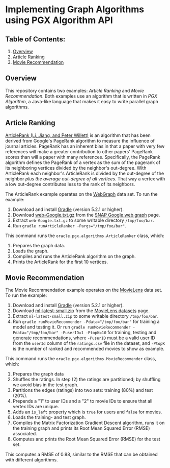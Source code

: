 # Implementing Graph Algorithms using PGX Algorithm API

## Table of Contents:

1. [Overview](#overview)
2. [Article Ranking](#article)
3. [Movie Recommendation](#movie)

## Overview <a name="overview"></a>

This repository contains two examples: _Article Ranking_ and _Movie Recommendation_.
Both examples use an algorithm that is written in _PGX Algorithm_, a Java-like language that makes it easy to write parallel graph algorithms.

## Article Ranking <a name="article"></a>

[ArticleRank (Li, Jiang, and Peter Willett)](https://www.emeraldinsight.com/doi/abs/10.1108/00012530911005544) is an algorithm that has been derived from Google's PageRank algorithm to measure the influence of journal articles.
PageRank has an inherent bias in that a paper with very few references will make a greater contribution to other papers' PageRank scores than will a paper with many references.
Specifically, the PageRank algorithm defines the PageRank of a vertex as the sum of the pagerank of its neighboring vertices divided by the neighbor's out-degree.
With ArticleRank each neighbor's ArticleRank is divided by the out-degree of the neighbor _plus the average out-degree of all vertices_.
That way a vertex with a low out-degree contributes less to the rank of its neighbors.

The ArticleRank example operates on the [WebGraph](https://snap.stanford.edu/data/web-Google.html) data set.
To run the example:

1. Download and install [Gradle](https://gradle.org/install/) (version 5.2.1 or higher).
2. Download [web-Google.txt.gz](https://snap.stanford.edu/data/web-Google.txt.gz) from the [SNAP  Google web graph](https://snap.stanford.edu/data/web-Google.html) page. <!-- `wget -O /tmp/web-Google.txt.gz https://snap.stanford.edu/data/web-Google.txt.gz` -->
3. Extract `web-Google.txt.gz` to some writable directory `/tmp/foo/bar`. <!-- `gunzip /tmp/web-Google.txt.gz` -->
4. Run `gradle runArticleRanker -Pargs="/tmp/foo/bar"`. <!-- `gradle runArticleRanker -Pargs="/tmp/"` -->

This command runs the `oracle.pgx.algorithms.ArticleRanker` class, which:

1. Prepares the graph data.
2. Loads the graph.
3. Compiles and runs the ArticleRank algorithm on the graph.
4. Prints the ArticleRank for the first 10 vertices.

## Movie Recommendation <a name="movie"></a>

The Movie Recommendation example operates on the [MovieLens](https://grouplens.org/datasets/movielens/) data set.
To run the example:

1. Download and install [Gradle](https://gradle.org/install/) (version 5.2.1 or higher).
2. Download [ml-latest-small.zip](http://files.grouplens.org/datasets/movielens/ml-latest-small.zip) from the [MovieLens datasets](https://grouplens.org/datasets/movielens/) page. <!-- `wget -O /tmp/ml-latest-small.zip http://files.grouplens.org/datasets/movielens/ml-latest-small.zip` -->
3. Extract `ml-latest-small.zip` to some writable directory `/tmp/foo/bar`. <!-- `unzip /tmp/ml-latest-small.zip -d /tmp/` -->
4. Run `gradle runMovieRecommender -Pdata="/tmp/foo/bar"` for training a model and testing it. Or run `gradle runMovieRecommender -Pdata="/tmp/foo/bar" -PuserID=1 -PtopK=10` for training, testing and generate recommendations, where `-PuserID` must be a valid user ID from the `userId` column of the `ratings.csv` file in the dataset, and `-PtopK` is the number of ranked and recommended movies to show as example. <!-- gradle runMovieRecommender -Pdata="/tmp/ml-latest-small" -PuserID=1 -PtopK=10 -->

This command runs the `oracle.pgx.algorithms.MovieRecommender` class, which:

1. Prepares the graph data
 1. Shuffles the ratings. In step (2) the ratings are partitioned; by shuffling we avoid bias in the test graph.
 2. Partitions the edges (ratings) into two sets: training (80%) and test (20%).
 3. Prepends a "1" to user IDs and a "2" to movie IDs to ensure that all vertex IDs are unique.
 4. Adds an `is_left` property which is `true` for users and `false` for movies.
2. Loads the training- and test graph.
3. Compiles the Matrix Factorization Gradient Descent algorithm, runs it on the training graph and prints its Root Mean Squared Error (RMSE) associated.
4. Computes and prints the Root Mean Squared Error (RMSE) for the test set.

This computes a RMSE of 0.88, similar to the RMSE that can be obtained with different algorithms.
